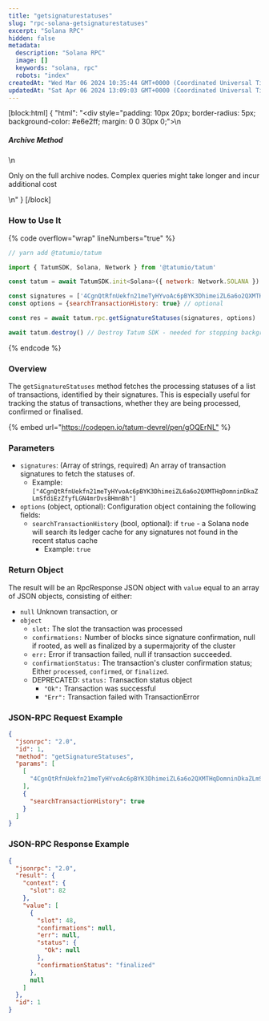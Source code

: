 ```yaml
---
title: "getsignaturestatuses"
slug: "rpc-solana-getsignaturestatuses"
excerpt: "Solana RPC"
hidden: false
metadata: 
  description: "Solana RPC"
  image: []
  keywords: "solana, rpc"
  robots: "index"
createdAt: "Wed Mar 06 2024 10:35:44 GMT+0000 (Coordinated Universal Time)"
updatedAt: "Sat Apr 06 2024 13:09:03 GMT+0000 (Coordinated Universal Time)"
---
```

[block:html]
{
  "html": "<div style=\"padding: 10px 20px; border-radius: 5px; background-color: #e6e2ff; margin: 0 0 30px 0;\">\n  <h5>Archive Method</h5>\n  <p>Only on the full archive nodes. Complex queries might take longer and incur additional cost</p>\n</div>"
}
[/block]


### How to Use It

{% code overflow="wrap" lineNumbers="true" %}

```javascript
// yarn add @tatumio/tatum

import { TatumSDK, Solana, Network } from '@tatumio/tatum'

const tatum = await TatumSDK.init<Solana>({ network: Network.SOLANA })

const signatures = ['4CgnQtRfnUekfn21meTyHYvoAc6pBYK3DhimeiZL6a6o2QXMTHqDomninDkaZLmSfdiEzZfyfLGN4mrDvs8HmnBh'] // list of transaction signatures
const options = {searchTransactionHistory: true} // optional

const res = await tatum.rpc.getSignatureStatuses(signatures, options)

await tatum.destroy() // Destroy Tatum SDK - needed for stopping background jobs
```

{% endcode %}

### Overview

The `getSignatureStatuses` method fetches the processing statuses of a list of transactions, identified by their signatures. This is especially useful for tracking the status of transactions, whether they are being processed, confirmed or finalised.

{% embed url="<https://codepen.io/tatum-devrel/pen/gOQErNL"> %}

### Parameters

- `signatures`: (Array of strings, required) An array of transaction signatures to fetch the statuses of.
  - Example: `["4CgnQtRfnUekfn21meTyHYvoAc6pBYK3DhimeiZL6a6o2QXMTHqDomninDkaZLmSfdiEzZfyfLGN4mrDvs8HmnBh"]`
- `options` (object, optional): Configuration object containing the following fields:
  - `searchTransactionHistory` (bool, optional): if `true` - a Solana node will search its ledger cache for any signatures not found in the recent status cache
    - Example: `true`

### Return Object

The result will be an RpcResponse JSON object with `value` equal to an array of JSON objects, consisting of either:

- `null` Unknown transaction, or
- `object`
  - `slot:` The slot the transaction was processed
  - `confirmations:` Number of blocks since signature confirmation, null if rooted, as well as finalized by a supermajority of the cluster
  - `err:`  Error if transaction failed, null if transaction succeeded. 
  - `confirmationStatus:` The transaction's cluster confirmation status; Either `processed`, `confirmed`, or `finalized`. 
  - DEPRECATED: `status:` Transaction status object
    - `"Ok":` Transaction was successful
    - `"Err":` Transaction failed with TransactionError

### JSON-RPC Request Example

```json
{
  "jsonrpc": "2.0",
  "id": 1,
  "method": "getSignatureStatuses",
  "params": [
    [
      "4CgnQtRfnUekfn21meTyHYvoAc6pBYK3DhimeiZL6a6o2QXMTHqDomninDkaZLmSfdiEzZfyfLGN4mrDvs8HmnBh"
    ],
    {
      "searchTransactionHistory": true
    }
  ]
}
```

### JSON-RPC Response Example

```json
{
  "jsonrpc": "2.0",
  "result": {
    "context": {
      "slot": 82
    },
    "value": [
      {
        "slot": 48,
        "confirmations": null,
        "err": null,
        "status": {
          "Ok": null
        },
        "confirmationStatus": "finalized"
      },
      null
    ]
  },
  "id": 1
}
```
